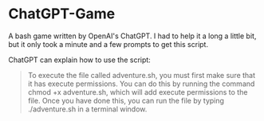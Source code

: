 # ChatGPT-Game

A bash game written by OpenAI's ChatGPT. I had to help it a long a little bit, but it only took a minute and a few prompts to get this script.

ChatGPT can explain how to use the script:
>To execute the file called adventure.sh, you must first make sure that it has execute permissions. You can do this by running the command chmod +x adventure.sh, which will add execute permissions to the file. Once you have done this, you can run the file by typing ./adventure.sh in a terminal window.

